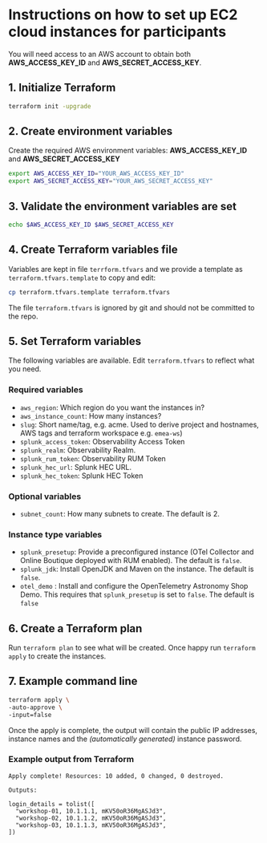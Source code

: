 # Instructions on how to set up EC2 cloud instances for participants

You will need access to an AWS account to obtain both **AWS_ACCESS_KEY_ID** and **AWS_SECRET_ACCESS_KEY**.

## 1. Initialize Terraform

```bash
terraform init -upgrade
```

## 2. Create environment variables

Create the required AWS environment variables: **AWS_ACCESS_KEY_ID** and **AWS_SECRET_ACCESS_KEY**

```bash
export AWS_ACCESS_KEY_ID="YOUR_AWS_ACCESS_KEY_ID"
export AWS_SECRET_ACCESS_KEY="YOUR_AWS_SECRET_ACCESS_KEY"
```

## 3. Validate the environment variables are set

```bash
echo $AWS_ACCESS_KEY_ID $AWS_SECRET_ACCESS_KEY
```

## 4. Create Terraform variables file

Variables are kept in file `terrform.tfvars` and we provide a template as `terraform.tfvars.template` to copy and edit:

```bash
cp terraform.tfvars.template terraform.tfvars
```

The file `terraform.tfvars` is ignored by git and should not be committed to the repo.

## 5. Set Terraform variables

The following variables are available. Edit `terraform.tfvars` to reflect what you need.

### Required variables

- `aws_region`: Which region do you want the instances in?
- `aws_instance_count`: How many instances?
- `slug`: Short name/tag, e.g. acme. Used to derive project and hostnames, AWS tags and terraform workspace e.g. `emea-ws`)
- `splunk_access_token`: Observability Access Token
- `splunk_realm`: Observability Realm.
- `splunk_rum_token`: Observability RUM Token
- `splunk_hec_url`: Splunk HEC URL. 
- `splunk_hec_token`: Splunk HEC Token

### Optional variables

- `subnet_count`: How many subnets to create. The default is 2.

### Instance type variables

- `splunk_presetup`: Provide a preconfigured instance (OTel Collector and Online Boutique deployed with RUM enabled). The default is `false`.
- `splunk_jdk`: Install OpenJDK and Maven on the instance. The default is `false`.
- `otel_demo` : Install and configure the OpenTelemetry Astronomy Shop Demo. This requires that `splunk_presetup` is set to `false`. The default is `false`

## 6. Create a Terraform plan

Run `terraform plan` to see what will be created. Once happy run `terraform apply` to create the instances.

## 7. Example command line

```bash
terraform apply \
-auto-approve \
-input=false
```

Once the apply is complete, the output will contain the public IP addresses, instance names and the _(automatically generated)_ instance password.

### Example output from Terraform

``` text
Apply complete! Resources: 10 added, 0 changed, 0 destroyed.

Outputs:

login_details = tolist([
  "workshop-01, 10.1.1.1, mKV50oR36MgASJd3",
  "workshop-02, 10.1.1.2, mKV50oR36MgASJd3",
  "workshop-03, 10.1.1.3, mKV50oR36MgASJd3",
])
```

<!--
Or you use the provided script `up` to request instances:

Install the prerequisites, e.g. on Mac: `brew install terraform jq pssh`

Then use the script:

```bash
./up myproject 12 eu-central-1
```

This will create a terraform workspace `o11y-for-myproject`, request 12 instances and ensure all instances have completed provisioning.
-->
